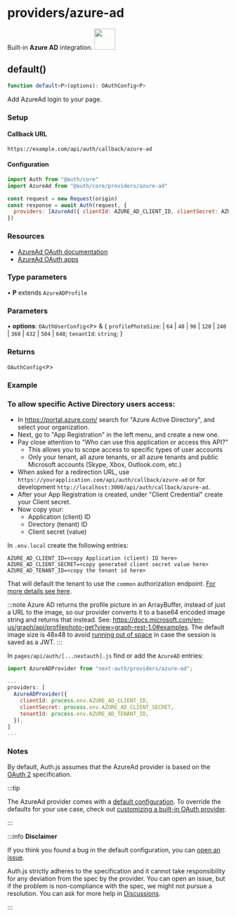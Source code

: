 # providers/azure-ad

<div style={{backgroundColor: "#0072c6", display: "flex", justifyContent: "space-between", color: "#fff", padding: 16}}>
<span>Built-in <b>Azure AD</b> integration.</span>
<a href="https://learn.microsoft.com/en-us/azure/active-directory">
  <img style={{display: "block"}} src="https://authjs.dev/img/providers/azure.svg" height="48" width="48"/>
</a>
</div>

## default()

```ts
function default<P>(options): OAuthConfig<P>
```

Add AzureAd login to your page.

### Setup

#### Callback URL
```
https://example.com/api/auth/callback/azure-ad
```

#### Configuration
```js
import Auth from "@auth/core"
import AzureAd from "@auth/core/providers/azure-ad"

const request = new Request(origin)
const response = await Auth(request, {
  providers: [AzureAd({ clientId: AZURE_AD_CLIENT_ID, clientSecret: AZURE_AD_CLIENT_SECRET })],
})
```

### Resources

 - [AzureAd OAuth documentation](https://docs.microsoft.com/en-us/azure/active-directory/develop/v2-oauth2-auth-code-flow/)
 - [AzureAd OAuth apps](https://docs.microsoft.com/en-us/azure/active-directory/develop/quickstart-register-app/)

### Type parameters

• **P** extends `AzureADProfile`

### Parameters

• **options**: `OAuthUserConfig`\<`P`\> & \{
  `profilePhotoSize`:   \| `64`
     \| `48`
     \| `96`
     \| `120`
     \| `240`
     \| `360`
     \| `432`
     \| `504`
     \| `648`;
  `tenantId`: `string`;
  }

### Returns

`OAuthConfig`\<`P`\>

### Example

### To allow specific Active Directory users access:

- In https://portal.azure.com/ search for "Azure Active Directory", and select your organization.
- Next, go to "App Registration" in the left menu, and create a new one.
- Pay close attention to "Who can use this application or access this API?"
  - This allows you to scope access to specific types of user accounts
  - Only your tenant, all azure tenants, or all azure tenants and public Microsoft accounts (Skype, Xbox, Outlook.com, etc.)
- When asked for a redirection URL, use `https://yourapplication.com/api/auth/callback/azure-ad` or for development `http://localhost:3000/api/auth/callback/azure-ad`.
- After your App Registration is created, under "Client Credential" create your Client secret.
- Now copy your:
  - Application (client) ID
  - Directory (tenant) ID
  - Client secret (value)

In `.env.local` create the following entries:

```
AZURE_AD_CLIENT_ID=<copy Application (client) ID here>
AZURE_AD_CLIENT_SECRET=<copy generated client secret value here>
AZURE_AD_TENANT_ID=<copy the tenant id here>
```

That will default the tenant to use the `common` authorization endpoint. [For more details see here](https://docs.microsoft.com/en-us/azure/active-directory/develop/active-directory-v2-protocols#endpoints).

:::note
Azure AD returns the profile picture in an ArrayBuffer, instead of just a URL to the image, so our provider converts it to a base64 encoded image string and returns that instead. See: https://docs.microsoft.com/en-us/graph/api/profilephoto-get?view=graph-rest-1.0#examples. The default image size is 48x48 to avoid [running out of space](https://next-auth.js.org/faq#:~:text=What%20are%20the%20disadvantages%20of%20JSON%20Web%20Tokens%3F) in case the session is saved as a JWT.
:::

In `pages/api/auth/[...nextauth].js` find or add the `AzureAD` entries:

```js
import AzureADProvider from "next-auth/providers/azure-ad";

...
providers: [
  AzureADProvider({
    clientId: process.env.AZURE_AD_CLIENT_ID,
    clientSecret: process.env.AZURE_AD_CLIENT_SECRET,
    tenantId: process.env.AZURE_AD_TENANT_ID,
  }),
]
...

```

### Notes

By default, Auth.js assumes that the AzureAd provider is
based on the [OAuth 2](https://www.rfc-editor.org/rfc/rfc6749.html) specification.

:::tip

The AzureAd provider comes with a [default configuration](https://github.com/nextauthjs/next-auth/blob/main/packages/core/src/providers/azure-ad.ts).
To override the defaults for your use case, check out [customizing a built-in OAuth provider](https://authjs.dev/guides/providers/custom-provider#override-default-options).

:::

:::info **Disclaimer**

If you think you found a bug in the default configuration, you can [open an issue](https://authjs.dev/new/provider-issue).

Auth.js strictly adheres to the specification and it cannot take responsibility for any deviation from
the spec by the provider. You can open an issue, but if the problem is non-compliance with the spec,
we might not pursue a resolution. You can ask for more help in [Discussions](https://authjs.dev/new/github-discussions).

:::

